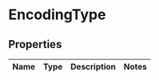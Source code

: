 # EncodingType

## Properties

|Name | Type | Description | Notes|
|------------ | ------------- | ------------- | -------------|


